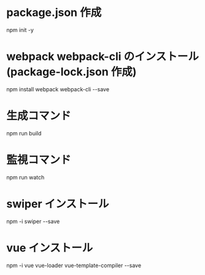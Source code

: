 # package.json 作成

npm init -y

# webpack webpack-cli のインストール(package-lock.json 作成)

npm install webpack webpack-cli --save

# 生成コマンド

npm run build

# 監視コマンド

npm run watch

# swiper インストール

npm -i swiper --save

# vue インストール

npm -i vue vue-loader vue-template-compiler --save
